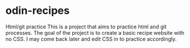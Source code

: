 # odin-recipes
Html/git practice
This is a project that aims to practice html and git processes. The goal of the project is to create a basic recipe website with no CSS. I may come back later and edit CSS in to practice accordingly. 